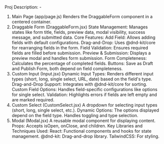 Proj Description: -

1. Main Page (app/page.js)
   Renders the DraggableForm component in a centered container.
2. Draggable Form (DraggableForm.jsx)
   State Management: Manages states like form title, fields, preview data, modal visibility, success message, and submitted data.
   Core Features:
   Add Field: Allows adding fields with default configurations.
   Drag-and-Drop: Uses @dnd-kit/core for rearranging fields in the form.
   Field Validation: Ensures required fields are filled before submission.
   Preview & Submission: Displays a preview modal and handles form submission.
   Form Completeness: Calculates the percentage of completed fields.
   Buttons: Save as Draft and Publish Form, both depend on field completeness.
3. Custom Input (Input.jsx)
   Dynamic Input Types: Renders different input types (short, long, single select, URL, date) based on the field's type.
   Drag-and-Drop Support: Integrates with @dnd-kit/core for sorting.
   Custom Field Options: Handles field-specific configurations like options for single select.
   Validation: Highlights errors if fields are left empty and are marked required.
4. Custom Select (CustomSelect.jsx)
   A dropdown for selecting input types (short, long, single select, etc.).
   Dynamic Options: The options displayed depend on the field type.
   Handles toggling and type selection.
5. Modal (Modal.jsx)
   A reusable modal component for displaying content.
   Props: Accepts isOpen, onClose, and children.
   Key Libraries and Techniques Used:
   React: Functional components and hooks for state management.
   @dnd-kit: Drag-and-drop library.
   TailwindCSS: For styling.
